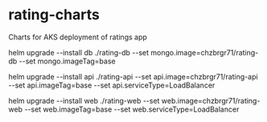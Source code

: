 # rating-charts

Charts for AKS deployment of ratings app

helm upgrade --install db ./rating-db --set mongo.image=chzbrgr71/rating-db --set mongo.imageTag=base

helm upgrade --install api ./rating-api --set api.image=chzbrgr71/rating-api --set api.imageTag=base --set api.serviceType=LoadBalancer

helm upgrade --install web ./rating-web --set web.image=chzbrgr71/rating-web --set web.imageTag=base --set web.serviceType=LoadBalancer